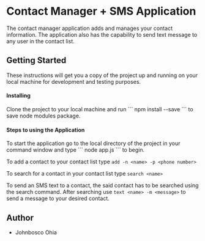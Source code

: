 <h1>Contact Manager + SMS Application</h1>
The contact manager application adds and manages your contact information. The application also has the capability to send text message to any user in the contact list.

<h2>Getting Started</h2>
These instructions will get you a copy of the project up and running on your local machine for development and testing purposes.

<h4>Installing</h4>
Clone the project to your local machine and run ``` npm install --save ``` to save node modules package.

<h4>Steps to using the Application</h4>
To start the application go to the local directory of the project in your command window and type  ``` node app.js ``` to begin.

To add a contact to your contact list type ``` add -n <name> -p <phone number> ```

To search for a contact in your contact list type ``` search <name> ```

To send an SMS text to a contact, the said contact has to be searched using the search command. After searching use ``` text <name> -m <message> ``` to send a message to your desired contact.

<h2>Author</h2> 
<ul>
<li> Johnbosco Ohia </li>
</ul>



 
 
 
